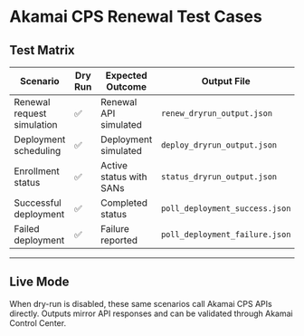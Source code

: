 # Akamai CPS Renewal Test Cases

## Test Matrix
| Scenario | Dry Run | Expected Outcome | Output File |
|-----------|----------|------------------|--------------|
| Renewal request simulation | ✅ | Renewal API simulated | `renew_dryrun_output.json` |
| Deployment scheduling | ✅ | Deployment simulated | `deploy_dryrun_output.json` |
| Enrollment status | ✅ | Active status with SANs | `status_dryrun_output.json` |
| Successful deployment | ✅ | Completed status | `poll_deployment_success.json` |
| Failed deployment | ✅ | Failure reported | `poll_deployment_failure.json` |

---

## Live Mode
When dry-run is disabled, these same scenarios call Akamai CPS APIs directly.
Outputs mirror API responses and can be validated through Akamai Control Center.
